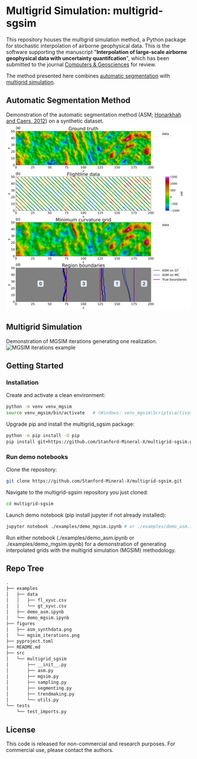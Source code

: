 # Multigrid Simulation: multigrid-sgsim
This repository houses the multigrid simulation method, a Python package for stochastic interpolation of airborne geophysical data. This is the software supporting the manuscript "**Interpolation of large-scale airborne geophysical data with uncertainty quantifcation**", which has been submitted to the journal [Computers \& Geosciences](https://www.sciencedirect.com/journal/computers-and-geosciences) for review.

The method presented here combines [automatic segmentation](#automatic-segmentation-method) with [multigrid simulation](#multigrid-simulation).

## Automatic Segmentation Method
Demonstration of the automatic segmentation method (ASM; [Honarkhah and Caers, 2012](https://link.springer.com/article/10.1007/s11004-012-9413-6)) on a synthetic dataset.  
![ASM example](figures/asm_synthdata.png)

## Multigrid Simulation
Demonstration of MGSIM iterations generating one realization.
![MGSIM iterations example](figures/mgsim_iterations.png)

## Getting Started
### Installation
Create and activate a clean environment:
```bash
python -m venv venv_mgsim
source venv_mgsim/bin/activate   # (Windows: venv_mgsim\Scripts\activate)
```
Upgrade pip and install the multigrid_sgsim package:
```bash
python -m pip install -U pip
pip install git+https://github.com/Stanford-Mineral-X/multigrid-sgsim.git
```

### Run demo notebooks
Clone the repository:
```bash
git clone https://github.com/Stanford-Mineral-X/multigrid-sgsim.git
```
Navigate to the multigrid-sgsim repository you just cloned:
```bash
cd multigrid-sgsim
```
Launch demo notebook (pip install jupyter if not already installed):
```bash
jupyter notebook ./examples/demo_mgsim.ipynb # or ./examples/demo_asm.ipynb
```
Run either notebook (./examples/demo_asm.ipynb or ./examples/demo_mgsim.ipynb) for a demonstration of generating interpolated grids with the multigrid simulation (MGSIM) methodology.


## Repo Tree
```
.
├── examples
│   ├── data
│   │   ├── fl_xyvc.csv
│   │   └── gt_xyvc.csv
│   ├── demo_asm.ipynb
│   └── demo_mgsim.ipynb
├── figures
│   ├── asm_synthdata.png
│   └── mgsim_iterations.png
├── pyproject.toml
├── README.md
├── src
│   └── multigrid_sgsim
│       ├── __init__.py
│       ├── asm.py
│       ├── mgsim.py
│       ├── sampling.py
│       ├── segmenting.py
│       ├── trendmaking.py
│       └── utils.py
└── tests
    └── test_imports.py
```

## License
This code is released for non-commercial and research purposes. For commercial use, please contact the authors.
